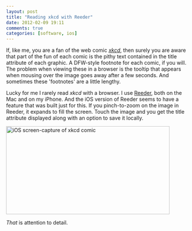 ```yaml
---
layout: post  
title: "Reading xkcd with Reeder"  
date: 2012-02-09 19:11  
comments: true  
categories: [software, ios]
---
```


If, like me, you are a fan of the web comic [*xkcd*][xkcd], then surely you are aware that part of the fun of each comic is the pithy text contained in the title attribute of each graphic. A DFW-style footnote for each comic, if you will. The problem when viewing these in a browser is the tooltip that appears when mousing over the image goes away after a few seconds. And sometimes these 'footnotes' are a little lengthy.

Lucky for me I rarely read _xkcd_ with a browser.  I use [Reeder][reederapp], both on the Mac and on my iPhone. And the iOS version of Reeder seems to have a feature that was built just for this. If you pinch-to-zoom on the image in Reeder, it expands to fill the screen. Touch the image and you get the title attribute displayed along with an option to save it locally.

<img src="/images/xkcd.jpg" width="445" height="239" alt="iOS screen-capture of xkcd comic" />

*That* is attention to detail.

[reederapp]: http://reederapp.com/
[xkcd]: http://xkcd.com/
